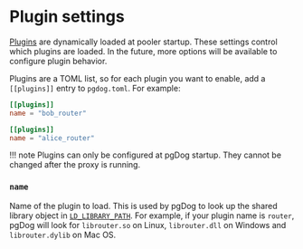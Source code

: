 # Plugin settings

[Plugins](../../features/plugins/index.md) are dynamically loaded at pooler startup. These settings control which plugins are loaded. In the future, more
options will be available to configure plugin behavior.

Plugins are a TOML list, so for each plugin you want to enable, add a `[[plugins]]` entry to `pgdog.toml`. For example:

```toml
[[plugins]]
name = "bob_router"

[[plugins]]
name = "alice_router"
```

!!! note
    Plugins can only be configured at pgDog startup. They cannot be changed after
    the proxy is running.

### **`name`**

Name of the plugin to load. This is used by pgDog to look up the shared library object in [`LD_LIBRARY_PATH`](https://tldp.org/HOWTO/Program-Library-HOWTO/shared-libraries.html). For example, if your plugin
name is `router`, pgDog will look for `librouter.so` on Linux, `librouter.dll` on Windows and `librouter.dylib` on Mac OS.
